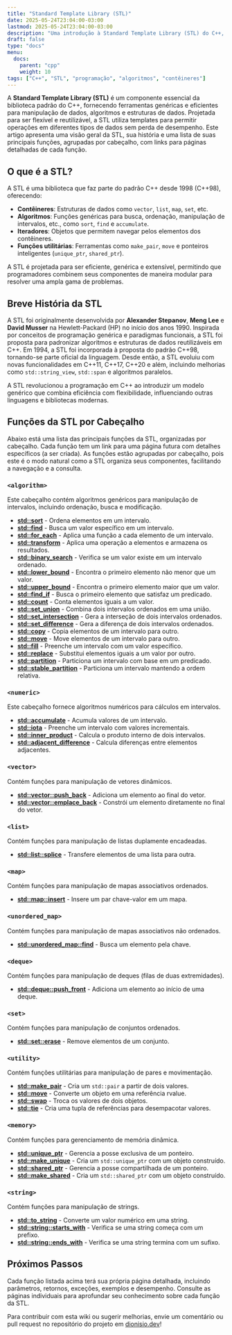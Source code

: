 ```yaml
---
title: "Standard Template Library (STL)"
date: 2025-05-24T23:04:00-03:00
lastmod: 2025-05-24T23:04:00-03:00
description: "Uma introdução à Standard Template Library (STL) do C++, sua história e uma lista de funções agrupadas por cabeçalho."
draft: false
type: "docs"
menu:
  docs:
    parent: "cpp"
    weight: 10
tags: ["C++", "STL", "programação", "algoritmos", "contêineres"]
---
```


A **Standard Template Library (STL)** é um componente essencial da biblioteca padrão do C++, fornecendo ferramentas genéricas e eficientes para manipulação de dados, algoritmos e estruturas de dados. Projetada para ser flexível e reutilizável, a STL utiliza templates para permitir operações em diferentes tipos de dados sem perda de desempenho. Este artigo apresenta uma visão geral da STL, sua história e uma lista de suas principais funções, agrupadas por cabeçalho, com links para páginas detalhadas de cada função.

## O que é a STL?

A STL é uma biblioteca que faz parte do padrão C++ desde 1998 (C++98), oferecendo:

- **Contêineres**: Estruturas de dados como `vector`, `list`, `map`, `set`, etc.
- **Algoritmos**: Funções genéricas para busca, ordenação, manipulação de intervalos, etc., como `sort`, `find` e `accumulate`.
- **Iteradores**: Objetos que permitem navegar pelos elementos dos contêineres.
- **Funções utilitárias**: Ferramentas como `make_pair`, `move` e ponteiros inteligentes (`unique_ptr`, `shared_ptr`).

A STL é projetada para ser eficiente, genérica e extensível, permitindo que programadores combinem seus componentes de maneira modular para resolver uma ampla gama de problemas.

## Breve História da STL

A STL foi originalmente desenvolvida por **Alexander Stepanov**, **Meng Lee** e **David Musser** na Hewlett-Packard (HP) no início dos anos 1990. Inspirada por conceitos de programação genérica e paradigmas funcionais, a STL foi proposta para padronizar algoritmos e estruturas de dados reutilizáveis em C++. Em 1994, a STL foi incorporada à proposta do padrão C++98, tornando-se parte oficial da linguagem. Desde então, a STL evoluiu com novas funcionalidades em C++11, C++17, C++20 e além, incluindo melhorias como `std::string_view`, `std::span` e algoritmos paralelos.

A STL revolucionou a programação em C++ ao introduzir um modelo genérico que combina eficiência com flexibilidade, influenciando outras linguagens e bibliotecas modernas.

## Funções da STL por Cabeçalho

Abaixo está uma lista das principais funções da STL, organizadas por cabeçalho. Cada função tem um link para uma página futura com detalhes específicos (a ser criada). As funções estão agrupadas por cabeçalho, pois este é o modo natural como a STL organiza seus componentes, facilitando a navegação e a consulta.

### `<algorithm>`

Este cabeçalho contém algoritmos genéricos para manipulação de intervalos, incluindo ordenação, busca e modificação.

- [**std::sort**](/stl/algorithm/sort/) - Ordena elementos em um intervalo.
- [**std::find**](/stl/algorithm/find/) - Busca um valor específico em um intervalo.
- [**std::for_each**](/stl/algorithm/for_each/) - Aplica uma função a cada elemento de um intervalo.
- [**std::transform**](/stl/algorithm/transform/) - Aplica uma operação a elementos e armazena os resultados.
- [**std::binary_search**](/stl/algorithm/binary_search/) - Verifica se um valor existe em um intervalo ordenado.
- [**std::lower_bound**](/stl/algorithm/lower_bound/) - Encontra o primeiro elemento não menor que um valor.
- [**std::upper_bound**](/stl/algorithm/upper_bound/) - Encontra o primeiro elemento maior que um valor.
- [**std::find_if**](/stl/algorithm/find_if/) - Busca o primeiro elemento que satisfaz um predicado.
- [**std::count**](/stl/algorithm/count/) - Conta elementos iguais a um valor.
- [**std::set_union**](/stl/algorithm/set_union/) - Combina dois intervalos ordenados em uma união.
- [**std::set_intersection**](/stl/algorithm/set_intersection/) - Gera a interseção de dois intervalos ordenados.
- [**std::set_difference**](/stl/algorithm/set_difference/) - Gera a diferença de dois intervalos ordenados.
- [**std::copy**](/stl/algorithm/copy/) - Copia elementos de um intervalo para outro.
- [**std::move**](/stl/algorithm/move/) - Move elementos de um intervalo para outro.
- [**std::fill**](/stl/algorithm/fill/) - Preenche um intervalo com um valor específico.
- [**std::replace**](/stl/algorithm/replace/) - Substitui elementos iguais a um valor por outro.
- [**std::partition**](/stl/algorithm/partition/) - Particiona um intervalo com base em um predicado.
- [**std::stable_partition**](/stl/algorithm/stable_partition/) - Particiona um intervalo mantendo a ordem relativa.

### `<numeric>`

Este cabeçalho fornece algoritmos numéricos para cálculos em intervalos.

- [**std::accumulate**](/stl/numeric/accumulate/) - Acumula valores de um intervalo.
- [**std::iota**](/stl/numeric/iota/) - Preenche um intervalo com valores incrementais.
- [**std::inner_product**](/stl/numeric/inner_product/) - Calcula o produto interno de dois intervalos.
- [**std::adjacent_difference**](/stl/numeric/adjacent_difference/) - Calcula diferenças entre elementos adjacentes.

### `<vector>`

Contém funções para manipulação de vetores dinâmicos.

- [**std::vector::push_back**](/stl/vector/push_back/) - Adiciona um elemento ao final do vetor.
- [**std::vector::emplace_back**](/stl/vector/emplace_back/) - Constrói um elemento diretamente no final do vetor.

### `<list>`

Contém funções para manipulação de listas duplamente encadeadas.

- [**std::list::splice**](/stl/list/splice/) - Transfere elementos de uma lista para outra.

### `<map>`

Contém funções para manipulação de mapas associativos ordenados.

- [**std::map::insert**](/stl/map/insert/) - Insere um par chave-valor em um mapa.

### `<unordered_map>`

Contém funções para manipulação de mapas associativos não ordenados.

- [**std::unordered_map::find**](/stl/unordered_map/find/) - Busca um elemento pela chave.

### `<deque>`

Contém funções para manipulação de deques (filas de duas extremidades).

- [**std::deque::push_front**](/stl/deque/push_front/) - Adiciona um elemento ao início de uma deque.

### `<set>`

Contém funções para manipulação de conjuntos ordenados.

- [**std::set::erase**](/stl/set/erase/) - Remove elementos de um conjunto.

### `<utility>`

Contém funções utilitárias para manipulação de pares e movimentação.

- [**std::make_pair**](/stl/utility/make_pair/) - Cria um `std::pair` a partir de dois valores.
- [**std::move**](/stl/utility/move/) - Converte um objeto em uma referência rvalue.
- [**std::swap**](/stl/utility/swap/) - Troca os valores de dois objetos.
- [**std::tie**](/stl/tuple/tie/) - Cria uma tupla de referências para desempacotar valores.

### `<memory>`

Contém funções para gerenciamento de memória dinâmica.

- [**std::unique_ptr**](/stl/memory/unique_ptr/) - Gerencia a posse exclusiva de um ponteiro.
- [**std::make_unique**](/stl/memory/make_unique/) - Cria um `std::unique_ptr` com um objeto construído.
- [**std::shared_ptr**](/stl/memory/shared_ptr/) - Gerencia a posse compartilhada de um ponteiro.
- [**std::make_shared**](/stl/memory/make_shared/) - Cria um `std::shared_ptr` com um objeto construído.

### `<string>`

Contém funções para manipulação de strings.

- [**std::to_string**](/stl/string/to_string/) - Converte um valor numérico em uma string.
- [**std::string::starts_with**](/stl/string/starts_with/) - Verifica se uma string começa com um prefixo.
- [**std::string::ends_with**](/stl/string/ends_with/) - Verifica se uma string termina com um sufixo.

## Próximos Passos

Cada função listada acima terá sua própria página detalhada, incluindo parâmetros, retornos, exceções, exemplos e desempenho. Consulte as páginas individuais para aprofundar seu conhecimento sobre cada função da STL.

Para contribuir com esta wiki ou sugerir melhorias, envie um comentário ou pull request no repositório do projeto em [dionisio.dev](https://dionisio.dev)!